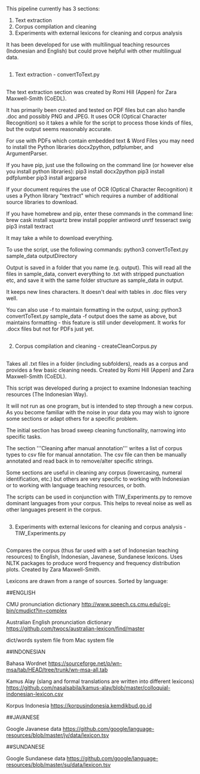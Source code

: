 This pipeline currently has 3 sections:
1. Text extraction
2. Corpus compilation and cleaning
3. Experiments with external lexicons for cleaning and corpus analysis



It has been developed for use with multilingual teaching resources (Indonesian and English) but could prove
helpful with other multilingual data.

##
1. Text extraction  - convertToText.py
##
The text extraction section was created by Romi Hill (Appen) for Zara Maxwell-Smith (CoEDL).

It has primarily been created and tested on PDF files but can also handle .doc and possibly PNG and JPEG.
It uses OCR (Optical Character Recognition) so it takes a while for the script to process those kinds of files, but the output seems reasonably accurate.

For use with PDFs which contain embedded text & Word Files you may need to install the Python libraries docx2python, pdfplumber, and ArgumentParser.

If you have pip, just use the following on the command line (or however else you install python libraries):
pip3 install docx2python
pip3 install pdfplumber
pip3 install argparse

If your document requires the use of OCR (Optical Character Recognition) it uses a Python library "textract" which requires a number of additional source libraries to download.

If you have homebrew and pip, enter these commands in the command line:
brew cask install xquartz
brew install poppler antiword unrtf tesseract swig
pip3 install textract

It may take a while to download everything.

To use the script, use the following commands:
python3 convertToText.py sample_data outputDirectory

Output is saved in a folder that you name (e.g. output).
This will read all the files in sample_data, convert everything to .txt with stripped punctuation etc,
and save it with the same folder structure as sample_data in output.

It keeps new lines characters.
It doesn't deal with tables in .doc files very well.

You can also use -f to maintain formatting in the output, using:
python3 convertToText.py sample_data -f output
does the same as above, but maintains formatting - this feature is still under development.
It works for .docx files but not for PDFs just yet.

##
2. Corpus compilation and cleaning - createCleanCorpus.py
##

Takes all .txt files in a folder (including subfolders),
reads as a corpus and provides a few basic cleaning needs.
Created by Romi Hill (Appen) and Zara Maxwell-Smith (CoEDL).

This script was developed during a project to examine Indonesian teaching resources (The Indonesian Way).

It will not run as one program, but is intended to step through a new corpus.
As you become familiar with the noise in your data you may wish to ignore some sections
or adapt others for a specific problem.

The initial section has broad sweep cleaning functionality, narrowing into specific tasks.

The section '''Cleaning after manual annotation''' writes a list of corpus types to csv file for manual annotation.
The csv file can then be manually annotated and read back in to remove/alter specific strings.

Some sections are useful in cleaning any corpus (lowercasing, numeral identification, etc.) but others
are very specific to working with Indonesian or to working with language teaching resources, or both.

The scripts can be used in conjunction with TIW_Experiments.py to remove dominant languages from your corpus.
This helps to reveal noise as well as other languages present in the corpus.

##
3. Experiments with external lexicons for cleaning and corpus analysis - TIW_Experiments.py
##

Compares the corpus (thus far used with a set of Indonesian teaching resources)
to English, Indonesian, Javanese, Sundanese lexicons.
Uses NLTK packages to produce word frequency and frequency distribution plots.
Created by Zara Maxwell-Smith.

Lexicons are drawn from a range of sources. Sorted by language:

##ENGLISH

CMU pronunciation dictionary
http://www.speech.cs.cmu.edu/cgi-bin/cmudict?in=complex

Australian English pronunciation dictionary
https://github.com/twocs/australian-lexicon/find/master

dict/words system file
from Mac system file

##INDONESIAN

Bahasa Wordnet
https://sourceforge.net/p/wn-msa/tab/HEAD/tree/trunk/wn-msa-all.tab

Kamus Alay (slang and formal translations are written into different lexicons)
https://github.com/nasalsabila/kamus-alay/blob/master/colloquial-indonesian-lexicon.csv

Korpus Indonesia
https://korpusindonesia.kemdikbud.go.id

##JAVANESE

Google Javanese data
https://github.com/google/language-resources/blob/master/jv/data/lexicon.tsv

##SUNDANESE

Google Sundanese data
https://github.com/google/language-resources/blob/master/su/data/lexicon.tsv